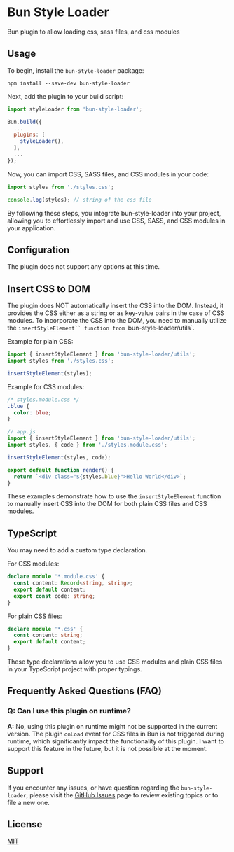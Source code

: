 # Bun Style Loader

Bun plugin to allow loading css, sass files, and css modules

## Usage

To begin, install the `bun-style-loader` package:

```shell
npm install --save-dev bun-style-loader
```

Next, add the plugin to your build script:

```javascript
import styleLoader from 'bun-style-loader';

Bun.build({
  ...
  plugins: [
    styleLoader(),
  ],
  ...
});
```

Now, you can import CSS, SASS files, and CSS modules in your code:

```javascript
import styles from './styles.css';

console.log(styles); // string of the css file
```

By following these steps, you integrate bun-style-loader into your project, allowing you to effortlessly import and use CSS, SASS, and CSS modules in your application.

## Configuration

The plugin does not support any options at this time.

## Insert CSS to DOM

The plugin does NOT automatically insert the CSS into the DOM. Instead, it provides the CSS either as a string or as key-value pairs in the case of CSS modules. To incorporate the CSS into the DOM, you need to manually utilize the `insertStyleElement`` function from `bun-style-loader/utils`.

Example for plain CSS:

```javascript
import { insertStyleElement } from 'bun-style-loader/utils';
import styles from './styles.css';

insertStyleElement(styles);
```

Example for CSS modules:

```css
/* styles.module.css */
.blue {
  color: blue;
}
```

```javascript
// app.js
import { insertStyleElement } from 'bun-style-loader/utils';
import styles, { code } from './styles.module.css';

insertStyleElement(styles, code);

export default function render() {
  return `<div class="${styles.blue}">Hello World</div>`;
}
```

These examples demonstrate how to use the `insertStyleElement` function to manually insert CSS into the DOM for both plain CSS files and CSS modules.

## TypeScript

You may need to add a custom type declaration.

For CSS modules:

```typescript
declare module '*.module.css' {
  const content: Record<string, string>;
  export default content;
  export const code: string;
}
```

For plain CSS files:

```typescript
declare module '*.css' {
  const content: string;
  export default content;
}
```

These type declarations allow you to use CSS modules and plain CSS files in your TypeScript project with proper typings.

## Frequently Asked Questions (FAQ)

### Q: Can I use this plugin on runtime?

**A:** No, using this plugin on runtime might not be supported in the current version. The plugin `onLoad` event for CSS files in Bun is not triggered during runtime, which significantly impact the functionality of this plugin. I want to support this feature in the future, but it is not possible at the moment.

## Support

If you encounter any issues, or have question regarding the `bun-style-loader`, please visit the [GitHub Issues](https://github.com/taggon/bun-style-loader) page to review existing topics or to file a new one.

## License

[MIT](./LICENSE)
